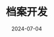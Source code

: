 ---
title: 档案开发
date: 2024-07-04
editLink: false
footer: false
isOriginal: true
category:
  - 用友
tag:
  - U9C
---